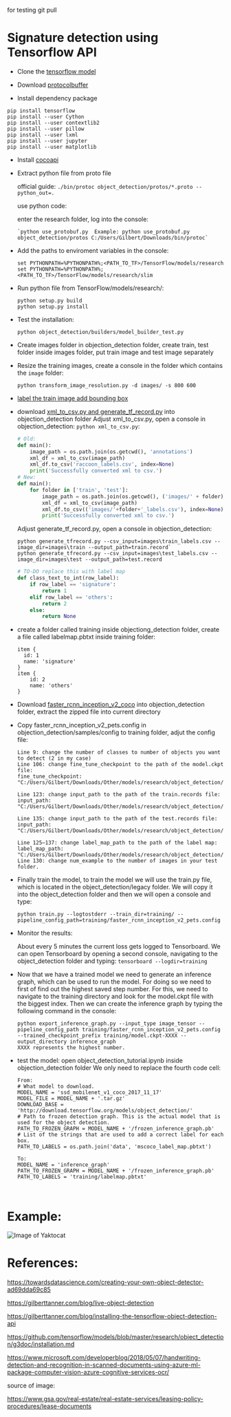for testing git pull
# Signature detection using Tensorflow API

* Clone the [tensorflow model](https://github.com/tensorflow/models)

* Download [protocolbuffer](https://github.com/protocolbuffers/protobuf/releases)

* Install dependency package

```
pip install tensorflow
pip install --user Cython
pip install --user contextlib2
pip install --user pillow
pip install --user lxml
pip install --user jupyter
pip install --user matplotlib
```

* Install [cocoapi](https://github.com/philferriere/cocoapi)

* Extract python file from proto file

     official guide: `./bin/protoc object_detection/protos/*.proto --python_out=.`
     
     use python code: 
     
     enter the research folder, log into the console:
        
      `python use_protobuf.py  Example: python use_protobuf.py object_detection/protos C:/Users/Gilbert/Downloads/bin/protoc`

* Add the paths to enviroment variables in the console:

  ```
  set PYTHONPATH=%PYTHONPATH%;<PATH_TO_TF>/TensorFlow/models/research
  set PYTHONPATH=%PYTHONPATH%;<PATH_TO_TF>/TensorFlow/models/research/slim
  ````
  
* Run python file from TensorFlow/models/research/:
  ```
  python setup.py build
  python setup.py install

  ```

* Test the installation:
  ```
  python object_detection/builders/model_builder_test.py
  ```

* Create images folder in objection_detection folder, create train, test folder inside images folder, put train image and test image separately
  
* Resize the training images, create a console in the folder which contains the `image` folder:
  ```
  python transform_image_resolution.py -d images/ -s 800 600
  ```
  
* [label the train image add bounding box](https://github.com/tzutalin/labelImg)

* download [xml_to_csv.py and generate_tf_record.py](https://github.com/datitran/raccoon_dataset) into objection_detection folder
  Adjust xml_to_csv.py, open a console in objection_detection: `python xml_to_csv.py`:
  ```python
  # Old:
  def main():
      image_path = os.path.join(os.getcwd(), 'annotations')
      xml_df = xml_to_csv(image_path)
      xml_df.to_csv('raccoon_labels.csv', index=None)
      print('Successfully converted xml to csv.')
  # New:
  def main():
      for folder in ['train', 'test']:
          image_path = os.path.join(os.getcwd(), ('images/' + folder))
          xml_df = xml_to_csv(image_path)
          xml_df.to_csv(('images/'+folder+'_labels.csv'), index=None)
          print('Successfully converted xml to csv.')

  ```
  Adjust generate_tf_record.py, open a console in objection_detection: 
  ```
  python generate_tfrecord.py --csv_input=images\train_labels.csv --image_dir=images\train --output_path=train.record`
  python generate_tfrecord.py --csv_input=images\test_labels.csv --image_dir=images\test --output_path=test.record
  ```
  ```python
  # TO-DO replace this with label map
  def class_text_to_int(row_label):
      if row_label == 'signature':
          return 1
      elif row_label == 'others':
          return 2
      else:
          return None

  ```

* create a folder called training inside objectiong_detection folder, create a file called labelmap.pbtxt inside training folder:
  ```
  item {
    id: 1
    name: 'signature'
  }
  item {
      id: 2
      name: 'others'
  }

  ```
* Download [faster_rcnn_inception_v2_coco](https://github.com/tensorflow/models/blob/master/research/object_detection/g3doc/detection_model_zoo.md) into objection_detection folder, extract the zipped file into current directory

* Copy faster_rcnn_inception_v2_pets.config in objection_detection/samples/config to training folder, adjut the config file:
  ```
  Line 9: change the number of classes to number of objects you want to detect (2 in my case)
  Line 106: change fine_tune_checkpoint to the path of the model.ckpt file:
  fine_tune_checkpoint: "C:/Users/Gilbert/Downloads/Other/models/research/object_detection/faster_rcnn_inception_v2_coco_2018_01_28/model.ckpt"

  Line 123: change input_path to the path of the train.records file:
  input_path: "C:/Users/Gilbert/Downloads/Other/models/research/object_detection/train.record"

  Line 135: change input_path to the path of the test.records file:
  input_path: "C:/Users/Gilbert/Downloads/Other/models/research/object_detection/test.record"

  Line 125–137: change label_map_path to the path of the label map:
  label_map_path: "C:/Users/Gilbert/Downloads/Other/models/research/object_detection/training/labelmap.pbtxt"
  Line 130: change num_example to the number of images in your test folder.

  ```

* Finally train the model, to train the model we will use the train.py file, which is located in the object_detection/legacy folder. We will copy it into the object_detection folder and then we will open a console and type:
  ```
  python train.py --logtostderr --train_dir=training/ --pipeline_config_path=training/faster_rcnn_inception_v2_pets.config
  ```
  
* Monitor the results: 

  About every 5 minutes the current loss gets logged to Tensorboard. We can open Tensorboard by opening a second console, navigating to the object_detection folder and typing:
  `tensorboard --logdir=training`
 
* Now that we have a trained model we need to generate an inference graph, which can be used to run the model. For doing so we need to first of find out the highest saved step number. For this, we need to navigate to the training directory and look for the model.ckpt file with the biggest index. Then we can create the inference graph by typing the following command in the console:
  ```
  python export_inference_graph.py --input_type image_tensor --pipeline_config_path training/faster_rcnn_inception_v2_pets.config --trained_checkpoint_prefix training/model.ckpt-XXXX --output_directory inference_graph
  XXXX represents the highest number.
  ```
  
* test the model: open object_detection_tutorial.ipynb inside objection_detection folder
We only need to replace the fourth code cell:
  ```
  From:
  # What model to download.
  MODEL_NAME = 'ssd_mobilenet_v1_coco_2017_11_17'
  MODEL_FILE = MODEL_NAME + '.tar.gz'
  DOWNLOAD_BASE = 'http://download.tensorflow.org/models/object_detection/'
  # Path to frozen detection graph. This is the actual model that is used for the object detection.
  PATH_TO_FROZEN_GRAPH = MODEL_NAME + '/frozen_inference_graph.pb'
  # List of the strings that are used to add a correct label for each box.
  PATH_TO_LABELS = os.path.join('data', 'mscoco_label_map.pbtxt')

  To:
  MODEL_NAME = 'inference_graph'
  PATH_TO_FROZEN_GRAPH = MODEL_NAME + '/frozen_inference_graph.pb'
  PATH_TO_LABELS = 'training/labelmap.pbtxt'


  
  ```
  
# Example:
![Image of Yaktocat](https://github.com/chunlei2/objectDetection/blob/master/example.png)
  
# References:
https://towardsdatascience.com/creating-your-own-object-detector-ad69dda69c85

https://gilberttanner.com/blog/live-object-detection

https://gilberttanner.com/blog/installing-the-tensorflow-object-detection-api

https://github.com/tensorflow/models/blob/master/research/object_detection/g3doc/installation.md

https://www.microsoft.com/developerblog/2018/05/07/handwriting-detection-and-recognition-in-scanned-documents-using-azure-ml-package-computer-vision-azure-cognitive-services-ocr/

source of image:

https://www.gsa.gov/real-estate/real-estate-services/leasing-policy-procedures/lease-documents




